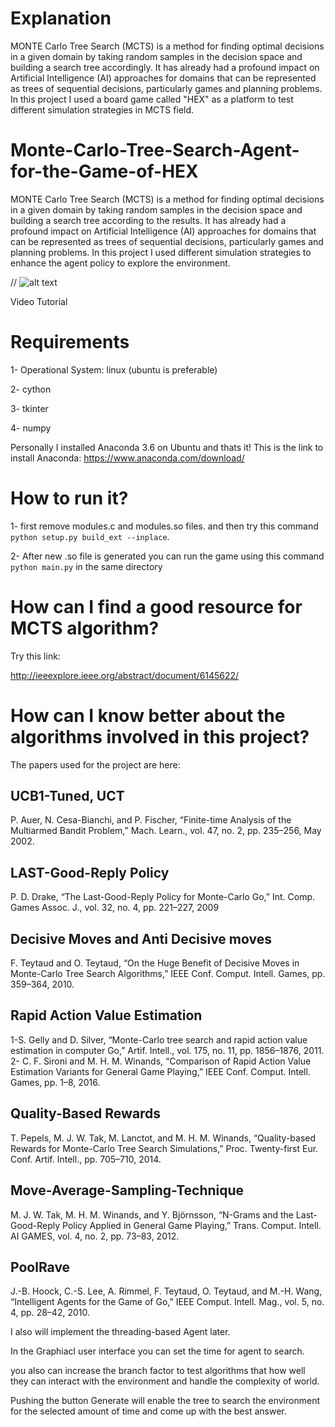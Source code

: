 # Explanation

MONTE Carlo Tree Search (MCTS) is a method for finding optimal decisions in a given domain by taking random samples in the decision space and building a search tree accordingly. It has already had a profound impact on Artificial Intelligence (AI) approaches for domains that can be represented as trees of sequential decisions, particularly games and planning problems. In this project I used a board game called "HEX" as a platform to test different simulation strategies in MCTS field.


# Monte-Carlo-Tree-Search-Agent-for-the-Game-of-HEX
MONTE Carlo Tree Search (MCTS) is a method for finding optimal decisions in a given domain by taking random samples in the decision space and building a search tree according to the results. It has already had a profound impact on Artificial Intelligence (AI) approaches for domains that can be represented as trees of sequential decisions, particularly games and planning problems. In this project I used different simulation strategies to enhance the agent policy to explore the environment.

// ![alt text](https://raw.githubusercontent.com/username/projectname/branch/path/to/img.png)

Video Tutorial

# Requirements
1- Operational System: linux (ubuntu is preferable)

2- cython

3- tkinter

4- numpy

Personally I installed Anaconda 3.6 on Ubuntu and thats it!
This is the link to install Anaconda:
https://www.anaconda.com/download/

# How to run it?

1- first remove modules.c and modules.so files. and then try this command `python setup.py build_ext --inplace`.

2- After new .so file is generated you can run the game using this command `python main.py` in the same directory

# How can I find a good resource for MCTS algorithm?
Try this link:

http://ieeexplore.ieee.org/abstract/document/6145622/

# How can I know better about the algorithms involved in this project?
The papers used for the project are here:

## UCB1-Tuned, UCT
P. Auer, N. Cesa-Bianchi, and P. Fischer, “Finite-time Analysis of the Multiarmed Bandit Problem,” Mach. Learn., vol. 47, no. 2, pp. 235–256, May 2002.

## LAST-Good-Reply Policy
P. D. Drake, “The Last-Good-Reply Policy for Monte-Carlo Go,” Int. Comp. Games Assoc. J., vol. 32, no. 4, pp. 221–227, 2009

## Decisive Moves and Anti Decisive moves
F. Teytaud and O. Teytaud, “On the Huge Benefit of Decisive Moves in Monte-Carlo Tree Search Algorithms,” IEEE Conf. Comput. Intell. Games, pp. 359–364, 2010.

## Rapid Action Value Estimation
1-S. Gelly and D. Silver, “Monte-Carlo tree search and rapid action value estimation in computer Go,” Artif. Intell., vol. 175, no. 11, pp. 1856–1876, 2011.
2- C. F. Sironi and M. H. M. Winands, “Comparison of Rapid Action Value Estimation Variants for General Game Playing,” IEEE Conf. Comput. Intell. Games, pp. 1–8, 2016.

## Quality-Based Rewards
T. Pepels, M. J. W. Tak, M. Lanctot, and M. H. M. Winands, “Quality-based Rewards for Monte-Carlo Tree Search Simulations,” Proc. Twenty-first Eur. Conf. Artif. Intell., pp. 705–710, 2014.

## Move-Average-Sampling-Technique
M. J. W. Tak, M. H. M. Winands, and Y. Björnsson, “N-Grams and the Last-Good-Reply Policy Applied in General Game Playing,” Trans. Comput. Intell. AI GAMES, vol. 4, no. 2, pp. 73–83, 2012.

## PoolRave
J.-B. Hoock, C.-S. Lee, A. Rimmel, F. Teytaud, O. Teytaud, and M.-H. Wang, “Intelligent Agents for the Game of Go,” IEEE Comput. Intell. Mag., vol. 5, no. 4, pp. 28–42, 2010.

I also will implement the threading-based Agent later.


In the Graphiacl user interface you can set the time for agent to search.

you also can increase the branch factor to test algorithms that how well they can interact with the environment and handle the complexity of world.

Pushing the button Generate will enable the tree to search the environment for the selected amount of time and come up with the best answer.


